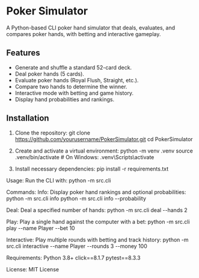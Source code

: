 # Poker Simulator
A Python-based CLI poker hand simulator that deals, evaluates, and compares poker hands, with betting and interactive gameplay.

## Features
- Generate and shuffle a standard 52-card deck.
- Deal poker hands (5 cards).
- Evaluate poker hands (Royal Flush, Straight, etc.).
- Compare two hands to determine the winner.
- Interactive mode with betting and game history.
- Display hand probabilities and rankings.

## Installation
1. Clone the repository:
   git clone https://github.com/yourusername/PokerSimulator.git
   cd PokerSimulator

2. Create and activate a virtual environment:
   python -m venv .venv
   source .venv/bin/activate  # On Windows: .venv\Scripts\activate

3. Install necessary dependencies:
   pip install -r requirements.txt

Usage:
   Run the CLI with: python -m src.cli

Commands:
   Info: 
   Display poker hand rankings and optional probabilities:
   python -m src.cli info
   python -m src.cli info --probability

Deal: 
   Deal a specified number of hands: 
   python -m src.cli deal --hands 2

Play: 
   Play a single hand against the computer with a bet:
   python -m src.cli play --name Player --bet 10

Interactive: 
   Play multiple rounds with betting and track history:
   python -m src.cli interactive --name Player --rounds 3 --money 100

Requirements:
   Python 3.8+
   click==8.1.7
   pytest==8.3.3

License:
MIT License
